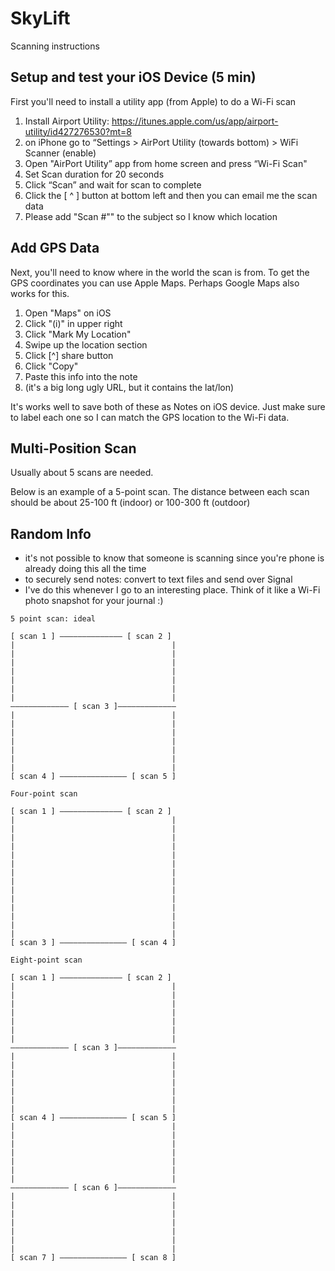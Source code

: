 # SkyLift

Scanning instructions

## Setup and test your iOS Device (5 min)

First you'll need to install a utility app (from Apple) to do a Wi-Fi scan

1. Install Airport Utility: <https://itunes.apple.com/us/app/airport-utility/id427276530?mt=8>
1. on iPhone go to “Settings > AirPort Utility (towards bottom) > WiFi Scanner (enable)
1. Open "AirPort Utility” app from home screen and press “Wi-Fi Scan"
1. Set Scan duration for 20 seconds
1. Click “Scan” and wait for scan to complete
1. Click the [ ^ ] button at bottom left and then you can email me the scan data
1. Please add "Scan #"" to the subject so I know which location


## Add GPS Data

Next, you'll need to know where in the world the scan is from. To get the GPS coordinates you can use Apple Maps. Perhaps Google Maps also works for this.

1. Open "Maps" on iOS
2. Click "(i)" in upper right
3. Click "Mark My Location"
4. Swipe up the location section
5. Click [^] share button
6. Click "Copy"
7. Paste this info into the note 
8. (it's a big long ugly URL, but it contains the lat/lon)

It's works well to save both of these as Notes on iOS device. Just make sure to label each one so I can match the GPS location to the Wi-Fi data.

## Multi-Position Scan

Usually about 5 scans are needed.

Below is an example of a 5-point scan. The distance between each scan should be about 25-100 ft (indoor) or 100-300 ft (outdoor)

## Random Info

- it's not possible to know that someone is scanning since you're phone is already doing this all the time
- to securely send notes: convert to text files and send over Signal
- I've do this whenever I go to an interesting place. Think of it like a Wi-Fi photo snapshot for your journal :)


```
5 point scan: ideal

[ scan 1 ] —————————————— [ scan 2 ]
|									|
|									|
|									|
|									|
|									|
|									|
|									|
————————————— [ scan 3 ]—————————————
|									|
|									|
|									|
|									|
|									|
|									|
|									|
[ scan 4 ] ——————————————— [ scan 5 ]
```



```
Four-point scan

[ scan 1 ] —————————————— [ scan 2 ]
|									|
|									|
|									|
|									|
|									|
|									|
|									|
|									|
|									|
|									|
|									|
|									|
|									|
|									|
[ scan 3 ] ——————————————— [ scan 4 ]
```


```
Eight-point scan

[ scan 1 ] —————————————— [ scan 2 ]
|									|
|									|
|									|
|									|
|									|
|									|
|									|
————————————— [ scan 3 ]—————————————
|									|
|									|
|									|
|									|
|									|
|									|
|									|
[ scan 4 ] ——————————————— [ scan 5 ]
|									|
|									|
|									|
|									|
|									|
|									|
|									|
————————————— [ scan 6 ]—————————————
|									|
|									|
|									|
|									|
|									|
|									|
|									|
[ scan 7 ] ——————————————— [ scan 8 ]
```


